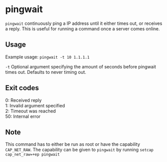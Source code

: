 # pingwait

`pingwait` continuously ping a IP address until it either times out, or receives a reply. This is useful for running a command once a server comes online.

## Usage

Example usage: `pingwait -t 10 1.1.1.1`

`-t` Optional argument specifying the amount of seconds before pingwait times out. Defaults to never timing out.

## Exit codes

0: Received reply<br>
1: Invalid argument specified<br>
2: Timeout was reached<br>
50: Internal error

## Note
This command has to either be run as root or have the capability `CAP_NET_RAW`. The capability can be given to `pingwait` by running `setcap cap_net_raw=+ep pingwait`
